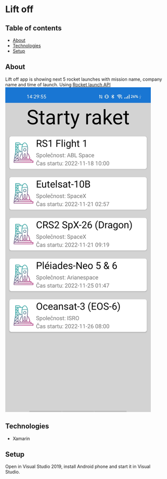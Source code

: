 # Lift off

## Table of contents
* [About](#general-info)
* [Technologies](#technologies)
* [Setup](#setup)

## About
Lift off app is showing next 5 rocket launches with mission name, company name and time of launch. Using [Rocket launch API](https://www.rocketlaunch.live/api)
![Lift off screenshot](/vzlet1.jpg)

## Technologies
- Xamarin

## Setup
Open in Visual Studio 2019, install Android phone and start it in Visual Studio.
